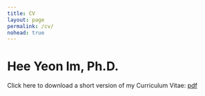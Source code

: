 ```yaml
---
title: CV
layout: page
permalink: /cv/
nohead: true
---
```

# Hee Yeon Im, Ph.D. 

Click here to download a short version of my Curriculum Vitae: [pdf]('cv_heeyeon-im.pdf)


